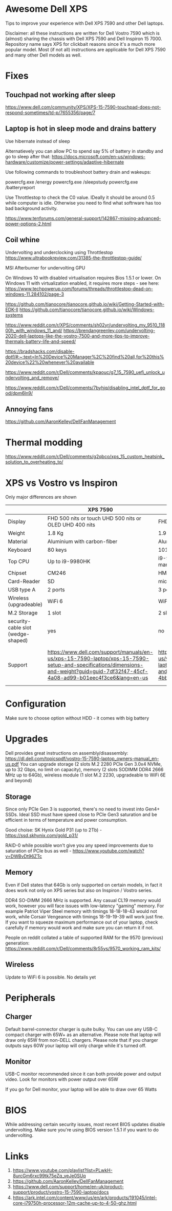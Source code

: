 # Awesome Dell XPS
Tips to improve your experience with Dell XPS 7590 and other Dell laptops.

Disclaimer: all these instructions are written for Dell Vostro 7590 which is (almost) sharing the chassis with Dell XPS 7590 and Dell Inspiron 15 7000. Repository name says XPS for clickbait reasons since it's a much more popular model. Most (if not all) instructions are applicable for Dell XPS 7590 and many other Dell models as well.

# Fixes

## Touchpad not working after sleep

https://www.dell.com/community/XPS/XPS-15-7590-touchpad-does-not-respond-sometimes/td-p/7655356/page/7

## Laptop is hot in sleep mode and drains battery

Use hibernate instead of sleep

Alternatievely you can allow PC to spend say 5% of battery in standby and go to sleep after that:
https://docs.microsoft.com/en-us/windows-hardware/customize/power-settings/adaptive-hibernate

Use following commands to troubleshoot battery drain and wakeups:

powercfg.exe /energy
powercfg.exe /sleepstudy
powercfg.exe /batteryreport

Use Throttlestop to check the C0 value. IDeally it should be around 0.5 while computer is idle.
Otherwise you need to find what softrware has too bad background activity.

https://www.tenforums.com/general-support/142867-missing-advanced-power-options-2.html

## Coil whine

Undervolting and underclocking using Throttlestop
https://www.ultrabookreview.com/31385-the-throttlestop-guide/

MSI Afterburner for undervolting GPU

On Windows 10 with disabled virtualisation requires Bios 1.5.1 or lower.
On Windows 11 with virtualization enabled, it requires more steps - see here: https://www.techpowerup.com/forums/threads/throttlestop-dead-on-windows-11.284102/page-3

https://github.com/tianocore/tianocore.github.io/wiki/Getting-Started-with-EDK-II
https://github.com/tianocore/tianocore.github.io/wiki/Windows-systems

https://www.reddit.com/r/XPS/comments/sh02yr/undervolting_my_9510_11800h_with_windows_11_and/
https://brendangreenley.com/undervolting-2020-dell-laptops-like-the-vostro-7500-and-more-tips-to-improve-thermals-battery-life-and-speed/

https://bradshacks.com/disable-dptf/#:~:text=In%20Device%20Manager%2C%20find%20all,for%20this%20device%22%20whenever%20available

https://www.reddit.com/r/Dell/comments/kpaouc/g7_15_7590_uefi_unlock_undervolting_and_remove/

https://www.reddit.com/r/Dell/comments/7byhjq/disabling_intel_dptf_for_good/dpm6ln9/

## Annoying fans

https://github.com/AaronKelley/DellFanManagement

# Thermal modding

https://www.reddit.com/r/Dell/comments/g2qbco/xps_15_custom_heatsink_solution_to_overheating_to/

# XPS vs Vostro vs Inspiron

Only major differences are shown

| | XPS 7590 | Vostro 7590 | Inspiron 7590 |
| -- |  -- | -- | -- |
| Display | FHD 500 nits or touch UHD 500 nits or OLED UHD 400 nits | FHD 300 nits or UHD 400 nits | FHD 300 nits or UHD 500 nits |
| Weight | 1.8 Kg | 1.9 Kg | 1.8 Kg |
| Material | Aluminium with carbon-fiber | Aluminium | Magnesium |
| Keyboard | 80 keys | 101 keys | 101 keys |
| Top CPU | Up to i9-9980HK | i9-9880H listed on site but not seen on the market | i9-9880H listed on site but not seen on the market |
| Chipset | CM246 | HM370 | HM370 |
| Card-Reader | SD | microSD | microSD |
| USB type A | 2 ports | 3 ports | 3 ports |
| Wireless (upgradeable) | WiFi 6 | WiFi 5 | WiFi 5 |
| M.2 Storage | 1 slot | 2 slots | 2 slots |
| security-cable slot (wedge-shaped) | yes | no | no |
| Support | https://www.dell.com/support/manuals/en-us/xps-15-7590-laptop/xps-15-7590-setup-and-specifications/dimensions-and-weight?guid=guid-7df32f47-45cf-4a08-ad99-b01eec4f3ce6&lang=en-us | https://www.dell.com/support/manuals/en-us/vostro-15-7590-laptop/vos7590_setupspecs/dimensions-and-weight?guid=guid-5c33f917-293a-4bb4-a06c-f72cc5f41548&lang=en-us | https://www.dell.com/support/manuals/en-us/inspiron-15-7590-laptop/inspiron-7590-setup-and-specifications/dimensions-and-weight?guid=guid-7df32f47-45cf-4a08-ad99-b01eec4f3ce6&lang=en-us |


# Configuration

Make sure to choose option without HDD - it comes with big battery

# Upgrades

Dell provides great instructions on assembly/disassembly: https://dl.dell.com/topicspdf/vostro-15-7590-laptop_owners-manual_en-us.pdf
You can upgrade storage (2 slots M.2 2280 PCIe Gen 3.0x4 NVMe, up to 32 Gbps, no limit on capacity), memory (2 slots SODIMM DDR4 2666 MHz up to 64Gb), wireless module (1 slot M.2 2230, upgradeable to WiFi 6E and beyond)

## Storage

Since only PCIe Gen 3 is supported, there's no need to invest into Gen4+ SSDs.
Ideal SSD must have speed close to PCIe Gen3 saturation and be efficient in terms of temperature and power consumption.

Good choise: SK Hynix Gold P31 (up to 2Tb) - https://ssd.skhynix.com/gold_p31/

RAID-0 while possible won't give you any speed improvements due to saturation of PCIe bus as well - https://www.youtube.com/watch?v=DWBvDt96ZTc

## Memory

Even if Dell states that 64Gb is only supported on certain models, in fact it does work not only on XPS series but also on Inspiron / Vostro series.

DDR4 SO-DIMM 2666 MHz is supported.
Any casual CL19 memory would work, however you will face issues with low-latency "gaming" memory.
For example Patriot Viper Steel memory with timings 18-18-18-43 would not work, while Corsair Vengeance with timings 18-19-19-39 will work just fine.
If you want to squeeze maximum performance out of your laptop, check carefully if memory would work and make sure you can return it if not.

People on reddit collated a table of supported RAM for the 9570 (previous) generation: https://www.reddit.com/r/Dell/comments/8r55ys/9570_working_ram_kits/

## Wireless

Update to WiFi 6 is possible. No details yet

# Peripherals

## Charger

Default barrel-connector charger is quite bulky. You can use any USB-C compact charger with 65W+ as an alternative.
Please note that laptop will draw only 65W from non-DELL chargers.
Please note that if you charger outputs says 60W your laptop will only charge while it's turned off.

## Monitor

USB-C monitor recommended since it can both provide power and output video.
Look for monitors with power output over 65W

If you go for Dell monitor, your laptop will be able to draw over 65 Watts

##

# BIOS

While addressing certain security issues, most recent BIOS updates disable undervolting.
Make sure you're using BIOS version 1.5.1 if you want to do undervolting.

# Links
1. https://www.youtube.com/playlist?list=PLwkH-8urcGm6rxc99tk75eZq_veJe0SUq
2. https://github.com/AaronKelley/DellFanManagement
3. https://www.dell.com/support/home/en-uk/product-support/product/vostro-15-7590-laptop/docs
4. https://ark.intel.com/content/www/us/en/ark/products/191045/intel-core-i79750h-processor-12m-cache-up-to-4-50-ghz.html
